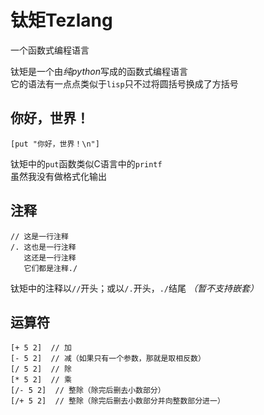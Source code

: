# 钛矩Tezlang
一个函数式编程语言

钛矩是一个由*纯python*写成的函数式编程语言  
它的语法有一点点类似于`lisp`只不过将圆括号换成了方括号

## 你好，世界！
```
[put "你好，世界！\n"]
```
钛矩中的`put`函数类似C语言中的`printf`  
虽然我没有做格式化输出

## 注释
```
// 这是一行注释
/. 这也是一行注释
   这还是一行注释
   它们都是注释./
```
钛矩中的注释以`//`开头；或以`/.`开头，`./`结尾 *（暂不支持嵌套）*

## 运算符
```
[+ 5 2]  // 加
[- 5 2]  // 减（如果只有一个参数，那就是取相反数）
[/ 5 2]  // 除
[* 5 2]  // 乘
[/- 5 2]  // 整除（除完后删去小数部分）
[/+ 5 2]  // 整除（除完后删去小数部分并向整数部分进一）
```

